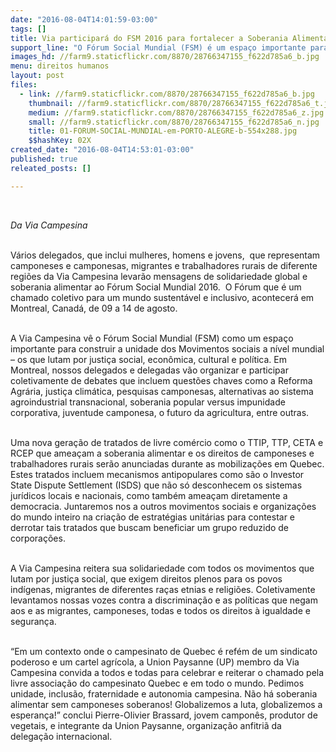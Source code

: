 ```yaml
---
date: "2016-08-04T14:01:59-03:00"
tags: []
title: Via participará do FSM 2016 para fortalecer a Soberania Alimentar e os direitos campesinos
support_line: "O Fórum Social Mundial (FSM) é um espaço importante para construir a unidade dos Movimentos sociais a nível mundial – os que lutam por justiça social, econômica, cultural e política"
images_hd: //farm9.staticflickr.com/8870/28766347155_f622d785a6_b.jpg
menu: direitos humanos
layout: post
files:
  - link: //farm9.staticflickr.com/8870/28766347155_f622d785a6_b.jpg
    thumbnail: //farm9.staticflickr.com/8870/28766347155_f622d785a6_t.jpg
    medium: //farm9.staticflickr.com/8870/28766347155_f622d785a6_z.jpg
    small: //farm9.staticflickr.com/8870/28766347155_f622d785a6_n.jpg
    title: 01-FORUM-SOCIAL-MUNDIAL-em-PORTO-ALEGRE-b-554x288.jpg
    $$hashKey: 02X
created_date: "2016-08-04T14:53:01-03:00"
published: true
releated_posts: []

---
```

<p>&nbsp;</p>

<p><em>Da Via Campesina</em></p>

<p><br />
V&aacute;rios delegados, que inclui mulheres, homens e jovens, &nbsp;que representam camponeses e camponesas, migrantes e trabalhadores rurais de diferente regi&otilde;es da Via Campesina levar&atilde;o mensagens de solidariedade global e soberania alimentar ao F&oacute;rum Social Mundial 2016. &nbsp;O F&oacute;rum que &eacute; um chamado coletivo para um mundo sustent&aacute;vel e inclusivo, acontecer&aacute; em Montreal, Canad&aacute;, de 09 a 14 de agosto.</p>

<p><br />
A Via Campesina v&ecirc; o F&oacute;rum Social Mundial (FSM) como um espa&ccedil;o importante para construir a unidade dos Movimentos sociais a n&iacute;vel mundial &ndash; os que lutam por justi&ccedil;a social, econ&ocirc;mica, cultural e pol&iacute;tica. Em Montreal, nossos delegados e delegadas v&atilde;o organizar e participar coletivamente de debates que incluem quest&otilde;es chaves como a Reforma Agr&aacute;ria, justi&ccedil;a clim&aacute;tica, pesquisas camponesas, alternativas ao sistema agroindustrial transnacional, soberania popular versus impunidade corporativa, juventude camponesa, o futuro da agricultura, entre outras.</p>

<p><br />
Uma nova gera&ccedil;&atilde;o de tratados de livre com&eacute;rcio como o TTIP, TTP, CETA e RCEP que amea&ccedil;am a soberania alimentar e os direitos de camponeses e trabalhadores rurais ser&atilde;o anunciadas durante as mobiliza&ccedil;&otilde;es em Quebec. Estes tratados incluem mecanismos antipopulares como s&atilde;o o Investor State Dispute Settlement (ISDS) que n&atilde;o s&oacute; desconhecem os sistemas jur&iacute;dicos locais e nacionais, como tamb&eacute;m amea&ccedil;am diretamente a democracia. Juntaremos nos a outros movimentos sociais e organiza&ccedil;&otilde;es do mundo inteiro na cria&ccedil;&atilde;o de estrat&eacute;gias unit&aacute;rias para contestar e derrotar tais tratados que buscam beneficiar um grupo reduzido de corpora&ccedil;&otilde;es.</p>

<p><br />
A Via Campesina reitera sua solidariedade com todos os movimentos que lutam por justi&ccedil;a social, que exigem direitos plenos para os povos ind&iacute;genas, migrantes de diferentes ra&ccedil;as etnias e religi&otilde;es. Coletivamente levantamos nossas vozes contra a discrimina&ccedil;&atilde;o e as pol&iacute;ticas que negam aos e as migrantes, camponeses, todas e todos os direitos &agrave; igualdade e seguran&ccedil;a.</p>

<p><br />
&ldquo;Em um contexto onde o campesinato de Quebec &eacute; ref&eacute;m de um sindicato poderoso e um cartel agr&iacute;cola, a Union Paysanne (UP) membro da Via Campesina convida a todos e todas para celebrar e reiterar o chamado pela livre associa&ccedil;&atilde;o do campesinato Quebec e em todo o mundo. Pedimos unidade, inclus&atilde;o, fraternidade e autonomia campesina. N&atilde;o h&aacute; soberania alimentar sem camponeses soberanos! Globalizemos a luta, globalizemos a esperan&ccedil;a!&rdquo; conclui Pierre-Olivier Brassard, jovem campon&ecirc;s, produtor de vegetais, e integrante da Union Paysanne, organiza&ccedil;&atilde;o anfitri&atilde; da delega&ccedil;&atilde;o internacional.</p>
